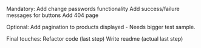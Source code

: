 Mandatory:
Add change passwords functionality
Add success/failure messages for buttons
Add 404 page

Optional:
Add pagination to products displayed - Needs bigger test sample.

Final touches:
Refactor code (last step)
Write readme (actual last step)